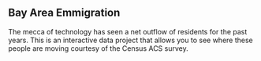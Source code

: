 ## Bay Area Emmigration

The mecca of technology has seen a net outflow of residents for the past years.  This is an interactive data project that allows you to see where these people are moving courtesy of the Census ACS survey.